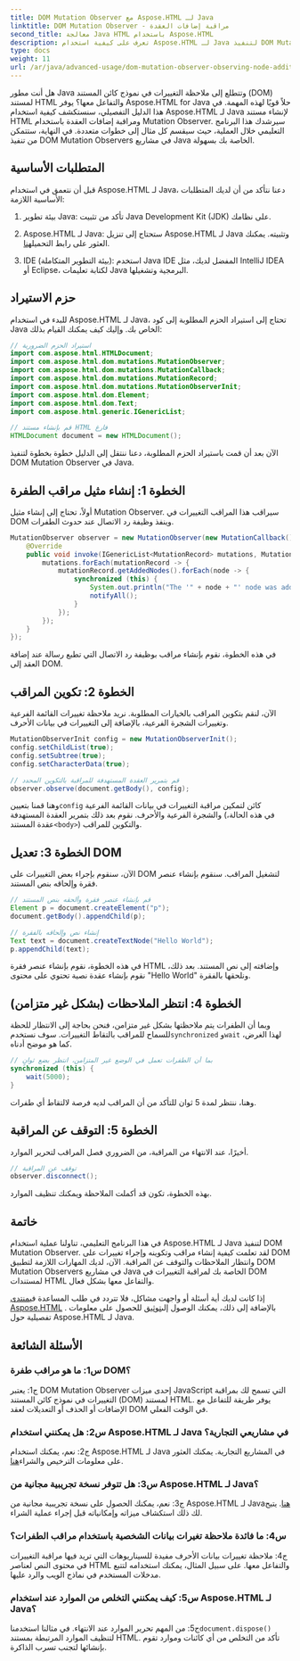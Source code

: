 ```yaml
---
title: DOM Mutation Observer مع Aspose.HTML لـ Java
linktitle: DOM Mutation Observer - مراقبة إضافات العقدة
second_title: معالجة Java HTML باستخدام Aspose.HTML
description: تعرف على كيفية استخدام Aspose.HTML لـ Java لتنفيذ DOM Mutation Observer في هذا الدليل التفصيلي خطوة بخطوة. مراقبة تغييرات DOM والتفاعل معها بشكل فعال.
type: docs
weight: 11
url: /ar/java/advanced-usage/dom-mutation-observer-observing-node-additions/
---
```


هل أنت مطور Java وتتطلع إلى ملاحظة التغييرات في نموذج كائن المستند (DOM) لمستند HTML والتفاعل معها؟ يوفر Aspose.HTML for Java حلاً قويًا لهذه المهمة. في هذا الدليل التفصيلي، سنستكشف كيفية استخدام Aspose.HTML لـ Java لإنشاء مستند HTML ومراقبة إضافات العقدة باستخدام Mutation Observer. سيرشدك هذا البرنامج التعليمي خلال العملية، حيث سيقسم كل مثال إلى خطوات متعددة. في النهاية، ستتمكن من تنفيذ DOM Mutation Observers في مشاريع Java الخاصة بك بسهولة.

## المتطلبات الأساسية

قبل أن نتعمق في استخدام Aspose.HTML لـ Java، دعنا نتأكد من أن لديك المتطلبات الأساسية اللازمة:

1. بيئة تطوير Java: تأكد من تثبيت Java Development Kit (JDK) على نظامك.

2.  Aspose.HTML لـ Java: ستحتاج إلى تنزيل Aspose.HTML لـ Java وتثبيته. يمكنك العثور على رابط التحميل[هنا](https://releases.aspose.com/html/java/).

3. IDE (بيئة التطوير المتكاملة): استخدم Java IDE المفضل لديك، مثل IntelliJ IDEA أو Eclipse، لكتابة تعليمات Java البرمجية وتشغيلها.

## حزم الاستيراد

للبدء في استخدام Aspose.HTML لـ Java، تحتاج إلى استيراد الحزم المطلوبة إلى كود Java الخاص بك. وإليك كيف يمكنك القيام بذلك:

```java
// استيراد الحزم الضرورية
import com.aspose.html.HTMLDocument;
import com.aspose.html.dom.mutations.MutationObserver;
import com.aspose.html.dom.mutations.MutationCallback;
import com.aspose.html.dom.mutations.MutationRecord;
import com.aspose.html.dom.mutations.MutationObserverInit;
import com.aspose.html.dom.Element;
import com.aspose.html.dom.Text;
import com.aspose.html.generic.IGenericList;

// قم بإنشاء مستند HTML فارغ
HTMLDocument document = new HTMLDocument();
```

الآن بعد أن قمت باستيراد الحزم المطلوبة، دعنا ننتقل إلى الدليل خطوة بخطوة لتنفيذ DOM Mutation Observer في Java.

## الخطوة 1: إنشاء مثيل مراقب الطفرة

أولاً، تحتاج إلى إنشاء مثيل Mutation Observer. سيراقب هذا المراقب التغييرات في DOM وينفذ وظيفة رد الاتصال عند حدوث الطفرات.

```java
MutationObserver observer = new MutationObserver(new MutationCallback() {
    @Override
    public void invoke(IGenericList<MutationRecord> mutations, MutationObserver mutationObserver) {
        mutations.forEach(mutationRecord -> {
            mutationRecord.getAddedNodes().forEach(node -> {
                synchronized (this) {
                    System.out.println("The '" + node + "' node was added to the document.");
                    notifyAll();
                }
            });
        });
    }
});
```

في هذه الخطوة، نقوم بإنشاء مراقب بوظيفة رد الاتصال التي تطبع رسالة عند إضافة العقد إلى DOM.

## الخطوة 2: تكوين المراقب

الآن، لنقم بتكوين المراقب بالخيارات المطلوبة. نريد ملاحظة تغييرات القائمة الفرعية وتغييرات الشجرة الفرعية، بالإضافة إلى التغييرات في بيانات الأحرف.

```java
MutationObserverInit config = new MutationObserverInit();
config.setChildList(true);
config.setSubtree(true);
config.setCharacterData(true);

// قم بتمرير العقدة المستهدفة للمراقبة بالتكوين المحدد
observer.observe(document.getBody(), config);
```

 وهنا قمنا بتعيين`config` كائن لتمكين مراقبة التغييرات في بيانات القائمة الفرعية والشجرة الفرعية والأحرف. نقوم بعد ذلك بتمرير العقدة المستهدفة (في هذه الحالة، عقدة المستند`<body>`) والتكوين للمراقب.

## الخطوة 3: تعديل DOM

الآن، سنقوم بإجراء بعض التغييرات على DOM لتشغيل المراقب. سنقوم بإنشاء عنصر فقرة وإلحاقه بنص المستند.

```java
// قم بإنشاء عنصر فقرة وألحقه بنص المستند
Element p = document.createElement("p");
document.getBody().appendChild(p);

// إنشاء نص وإلحاقه بالفقرة
Text text = document.createTextNode("Hello World");
p.appendChild(text);
```

في هذه الخطوة، نقوم بإنشاء عنصر فقرة HTML وإضافته إلى نص المستند. بعد ذلك، نقوم بإنشاء عقدة نصية تحتوي على محتوى "Hello World" ونلحقها بالفقرة.

## الخطوة 4: انتظر الملاحظات (بشكل غير متزامن)

وبما أن الطفرات يتم ملاحظتها بشكل غير متزامن، فنحن بحاجة إلى الانتظار للحظة للسماح للمراقب بالتقاط التغييرات. سوف نستخدم`synchronized` و`wait` لهذا الغرض، كما هو موضح أدناه.

```java
// بما أن الطفرات تعمل في الوضع غير المتزامن، انتظر بضع ثوانٍ
synchronized (this) {
    wait(5000);
}
```

وهنا، ننتظر لمدة 5 ثوان للتأكد من أن المراقب لديه فرصة لالتقاط أي طفرات.

## الخطوة 5: التوقف عن المراقبة

أخيرًا، عند الانتهاء من المراقبة، من الضروري فصل المراقب لتحرير الموارد.

```java
// توقف عن المراقبة
observer.disconnect();
```

بهذه الخطوة، تكون قد أكملت الملاحظة ويمكنك تنظيف الموارد.

## خاتمة

في هذا البرنامج التعليمي، تناولنا عملية استخدام Aspose.HTML لـ Java لتنفيذ DOM Mutation Observer. لقد تعلمت كيفية إنشاء مراقب وتكوينه وإجراء تغييرات على DOM وانتظار الملاحظات والتوقف عن المراقبة. الآن، لديك المهارات اللازمة لتطبيق DOM Mutation Observers في مشاريع Java الخاصة بك لمراقبة التغييرات في DOM لمستندات HTML والتفاعل معها بشكل فعال.

إذا كانت لديك أية أسئلة أو واجهت مشاكل، فلا تتردد في طلب المساعدة في[منتدى Aspose.HTML](https://forum.aspose.com/) . بالإضافة إلى ذلك، يمكنك الوصول إلى[توثيق](https://reference.aspose.com/html/java/) للحصول على معلومات تفصيلية حول Aspose.HTML لـ Java.

## الأسئلة الشائعة

### س1: ما هو مراقب طفرة DOM؟

ج1: يعتبر DOM Mutation Observer إحدى ميزات JavaScript التي تسمح لك بمراقبة التغييرات في نموذج كائن المستند (DOM) لمستند HTML. يوفر طريقة للتفاعل مع الإضافات أو الحذف أو التعديلات لعقد DOM في الوقت الفعلي.

### س2: هل يمكنني استخدام Aspose.HTML لـ Java في مشاريعي التجارية؟

 ج2: نعم، يمكنك استخدام Aspose.HTML لـ Java في المشاريع التجارية. يمكنك العثور على معلومات الترخيص والشراء[هنا](https://purchase.aspose.com/buy).

### س3: هل تتوفر نسخة تجريبية مجانية من Aspose.HTML لـ Java؟

 ج3: نعم، يمكنك الحصول على نسخة تجريبية مجانية من Aspose.HTML لـ Java[هنا](https://releases.aspose.com/). يتيح لك ذلك استكشاف ميزاته وإمكانياته قبل إجراء عملية الشراء.

### س4: ما فائدة ملاحظة تغيرات بيانات الشخصية باستخدام مراقب الطفرات؟

ج4: ملاحظة تغييرات بيانات الأحرف مفيدة للسيناريوهات التي تريد فيها مراقبة التغييرات في محتوى النص لعناصر HTML والتفاعل معها. على سبيل المثال، يمكنك استخدامه لتتبع مدخلات المستخدم في نماذج الويب والرد عليها.

### س5: كيف يمكنني التخلص من الموارد عند استخدام Aspose.HTML لـ Java؟

 ج5: من المهم تحرير الموارد عند الانتهاء. في مثالنا استخدمنا`document.dispose()` لتنظيف الموارد المرتبطة بمستند HTML. تأكد من التخلص من أي كائنات وموارد تقوم بإنشائها لتجنب تسرب الذاكرة.